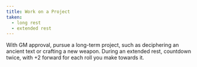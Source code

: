 ```yaml
---
title: Work on a Project
taken:
  - long rest
  - extended rest
---
```


With GM approval, pursue a long-term project, such as deciphering an ancient text or crafting a new weapon. During an extended rest, countdown twice, with +2 forward for each roll you make towards it.
